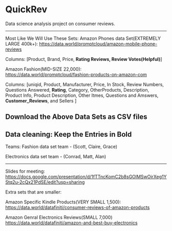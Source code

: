 # QuickRev
Data science analysis project on consumer reviews.

---------------------------------

Most Like We Will Use These Sets:
Amazon Phones data Set(EXTREMELY LARGE 400k+): 
https://data.world/promptcloud/amazon-mobile-phone-reviews

Columns: [Product, Brand, Price, **Rating Reviews, Review Votes(Helpful)**]


Amazon Fashion(MID-SIZE 22,000):
https://data.world/promptcloud/fashion-products-on-amazon-com

Columns: [uniqid, Product, Manufacturer, Price, In Stock, Review Numbers, Questions Answered, **Rating**, Category, OtherProducts, Description, Product Info, Product Description, Other Itmes, Questions and Amswers, **Customer_Reviews**, and Sellers ]

Download the Above Data Sets as CSV files
----------------------------------

Data cleaning:
Keep the Entries in Bold
------------------------------------------------------------------------------------------------------


Teams:
Fashion data set team - (Scott, Claire, Grace)

Electronics data set team - (Conrad, Matt, Alan)

-------------------------------------------------------------------------------

Slides for meeting:
https://docs.google.com/presentation/d/1fTTncKomC2b8sGOlMSwOirXeg1YStq2u-2cQx21PdSE/edit?usp=sharing

Extra sets that are smaller:

Amazon Specific Kindle Products(VERY SMALL 1,500):
https://data.world/datafiniti/consumer-reviews-of-amazon-products

Amazon Genral Electronics Reviews(SMALL 7,000)
https://data.world/datafiniti/amazon-and-best-buy-electronics
